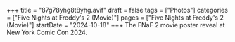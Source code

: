 +++
title = "87g78yhg8t8yhg.avif"
draft = false
tags = ["Photos"]
categories = ["Five Nights at Freddy's 2 (Movie)"]
pages = ["Five Nights at Freddy's 2 (Movie)"]
startDate = "2024-10-18"
+++
The FNaF 2 movie poster reveal at New York Comic Con 2024.
